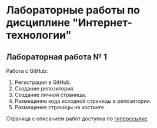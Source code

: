 # Лабораторные работы по дисциплине "Интернет-технологии"

## Лабораторная работа № 1

Работа с GitHub: 
1. Регистрация в GitHub.
2. Создание репозитория.
3. Создание личной страницы.
4. Размещение кода исходной страницы в репозитории.
5. Размещение страницы на хостинге.

Страница с описанием работ доступна по [гиперссылке](https://numerolog.github.io/).
